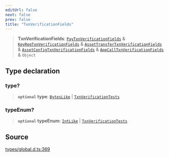 ```yaml
---
editUrl: false
next: false
prev: false
title: "TxnVerificationFields"
---
```


> **TxnVerificationFields**: [`PayTxnVerificationFields`](PayTxnVerificationFields.md) & [`KeyRegTxnVerificationFields`](KeyRegTxnVerificationFields.md) & [`AssetTransferTxnVerificationFields`](AssetTransferTxnVerificationFields.md) & [`AssetConfigTxnVerificationFields`](AssetConfigTxnVerificationFields.md) & [`AppCallTxnVerificationFields`](AppCallTxnVerificationFields.md) & `Object`

## Type declaration

### type?

> **`optional`** **type**: [`BytesLike`](BytesLike.md) \| [`TxnVerificationTests`](TxnVerificationTests.md)

### typeEnum?

> **`optional`** **typeEnum**: [`IntLike`](IntLike.md) \| [`TxnVerificationTests`](TxnVerificationTests.md)

## Source

[types/global.d.ts:369](https://github.com/algorandfoundation/tealscript/blob/e015f8b0/types/global.d.ts#L369)
